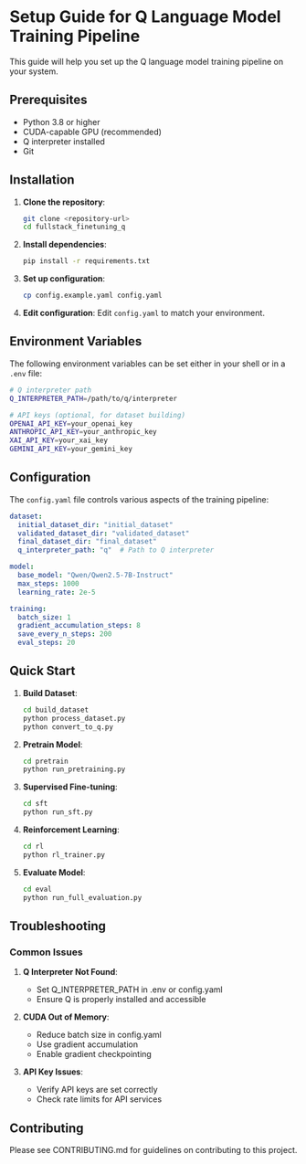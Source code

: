 # Setup Guide for Q Language Model Training Pipeline

This guide will help you set up the Q language model training pipeline on your system.

## Prerequisites

- Python 3.8 or higher
- CUDA-capable GPU (recommended)
- Q interpreter installed
- Git

## Installation

1. **Clone the repository**:
   ```bash
   git clone <repository-url>
   cd fullstack_finetuning_q
   ```

2. **Install dependencies**:
   ```bash
   pip install -r requirements.txt
   ```

3. **Set up configuration**:
   ```bash
   cp config.example.yaml config.yaml
   ```

4. **Edit configuration**:
   Edit `config.yaml` to match your environment.

## Environment Variables

The following environment variables can be set either in your shell or in a `.env` file:

```bash
# Q interpreter path
Q_INTERPRETER_PATH=/path/to/q/interpreter

# API keys (optional, for dataset building)
OPENAI_API_KEY=your_openai_key
ANTHROPIC_API_KEY=your_anthropic_key
XAI_API_KEY=your_xai_key
GEMINI_API_KEY=your_gemini_key
```

## Configuration

The `config.yaml` file controls various aspects of the training pipeline:

```yaml
dataset:
  initial_dataset_dir: "initial_dataset"
  validated_dataset_dir: "validated_dataset"
  final_dataset_dir: "final_dataset"
  q_interpreter_path: "q"  # Path to Q interpreter

model:
  base_model: "Qwen/Qwen2.5-7B-Instruct"
  max_steps: 1000
  learning_rate: 2e-5

training:
  batch_size: 1
  gradient_accumulation_steps: 8
  save_every_n_steps: 200
  eval_steps: 20
```

## Quick Start

1. **Build Dataset**:
   ```bash
   cd build_dataset
   python process_dataset.py
   python convert_to_q.py
   ```

2. **Pretrain Model**:
   ```bash
   cd pretrain
   python run_pretraining.py
   ```

3. **Supervised Fine-tuning**:
   ```bash
   cd sft
   python run_sft.py
   ```

4. **Reinforcement Learning**:
   ```bash
   cd rl
   python rl_trainer.py
   ```

5. **Evaluate Model**:
   ```bash
   cd eval
   python run_full_evaluation.py
   ```

## Troubleshooting

### Common Issues

1. **Q Interpreter Not Found**:
   - Set Q_INTERPRETER_PATH in .env or config.yaml
   - Ensure Q is properly installed and accessible

2. **CUDA Out of Memory**:
   - Reduce batch size in config.yaml
   - Use gradient accumulation
   - Enable gradient checkpointing

3. **API Key Issues**:
   - Verify API keys are set correctly
   - Check rate limits for API services

## Contributing

Please see CONTRIBUTING.md for guidelines on contributing to this project. 